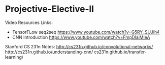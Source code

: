 # Projective-Elective-II

Video Resources Links:
- TensorFLow seq2seq https://www.youtube.com/watch?v=G5RY_SUJih4
- CNN Introduction https://www.youtube.com/watch?v=FmpDIaiMIeA

Stanford CS 231n Notes:
http://cs231n.github.io/convolutional-networks/
http://cs231n.github.io/understanding-cnn/
cs231n.github.io/transfer-learning/
